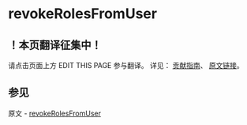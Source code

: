 # revokeRolesFromUser

## ！本页翻译征集中！

请点击页面上方 EDIT THIS PAGE 参与翻译。
详见：
[贡献指南]( https://github.com/JinMuInfo/MongoDB-Manual-zh/blob/master/CONTRIBUTING.md )、
[原文链接](  https://docs.mongodb.com/manual/reference/command/revokeRolesFromUser/  )。

## 参见

原文 - [revokeRolesFromUser]( https://docs.mongodb.com/manual/reference/command/revokeRolesFromUser/ )

